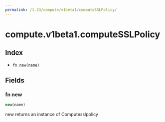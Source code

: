 ```yaml
---
permalink: /1.33/compute/v1beta1/computeSSLPolicy/
---
```


# compute.v1beta1.computeSSLPolicy



## Index

* [`fn new(name)`](#fn-new)

## Fields

### fn new

```ts
new(name)
```

new returns an instance of Computesslpolicy